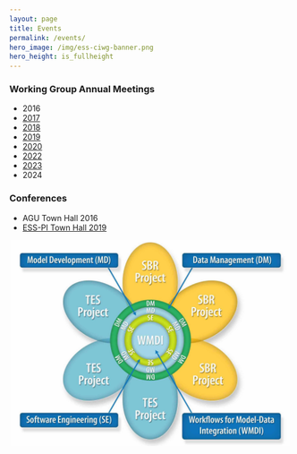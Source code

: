 ```yaml
---
layout: page
title: Events
permalink: /events/
hero_image: /img/ess-ciwg-banner.png
hero_height: is_fullheight
---
```


### Working Group Annual Meetings
  * 2016
  * [2017](/events/working_group_meeting_2017)
  * [2018](/events/working_group_meeting_2018)
  * [2019](/events/working_group_meeting_2019)
  * [2020](/events/working_group_meeting_2020)
  * [2022](/events/working_group_meeting_2022)
  * [2023](/events/working_group_meeting_2023)
  * 2024

### Conferences
  * AGU Town Hall 2016
  * [ESS-PI Town Hall 2019](/events/ess-pi-2019-townhall)


<p align="center">
  <img width="500" src="/img/ESSWG_logo-1.jpeg">
</p>
